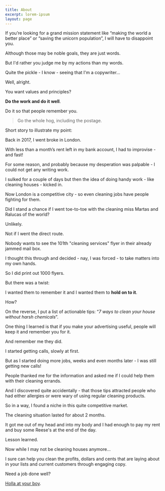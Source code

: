 ```yaml
---
title: About
excerpt: lorem-ipsum
layout: page
---
```

If you’re looking for a grand mission statement like “making the world a better place” or “saving the unicorn population”, I will have to disappoint you.

Although those may be noble goals, they are just words.

But I'd rather you judge me by my actions than my words.

Quite the pickle - I know - seeing that I'm a copywriter...

Well, alright.

You want values and principles?

**Do the work and do it well**.

Do it so that people remember you.

> Go the whole hog, including the postage.

Short story to illustrate my point:

Back in 2017, I went broke in London.

With less than a month’s rent left in my bank account, I had to improvise - and fast!

For some reason, and probably because my desperation was palpable - I could not get any writing work.

I sulked for a couple of days but then the idea of doing handy work - like cleaning houses - kicked in.

Now London is a competitive city - so even cleaning jobs have people fighting for them.

Did I stand a chance if I went toe-to-toe with the cleaning miss Martas and Ralucas of the world?

Unlikely.

Not if I went the direct route.

Nobody wants to see the 101th "cleaning services" flyer in their already jammed mail box.

I thought this through and decided - nay, I was forced - to take matters into my own hands.

So I did print out 1000 flyers.

But there was a twist:

I wanted them to remember it and I wanted them to **hold on to it**.

How?

On the reverse, I put a list of actionable tips: “*7 ways to clean your house without harsh chemicals*”.

One thing I learned is that if you make your advertising useful, people will keep it and remember you for it.

And remember me they did.

I started getting calls, slowly at first.

But as I started doing more jobs, weeks and even months later - I was still getting new calls!

People thanked me for the information and asked me if I could help them with their cleaning errands.

And I discovered quite accidentally - that those tips attracted people who had either allergies or were wary of using regular cleaning products.

So in a way, I found a niche in this quite competitive market.

The cleaning situation lasted for about 2 months.

It got me out of my head and into my body and I had enough to pay my rent and buy some Reese's at the end of the day.

Lesson learned.

Now while I may not be cleaning houses anymore...

I sure can help you clean the profits, dollars and cents that are laying about in your lists and current customers through engaging copy.

Need a job done well?

[Holla at your boy](/contact).
